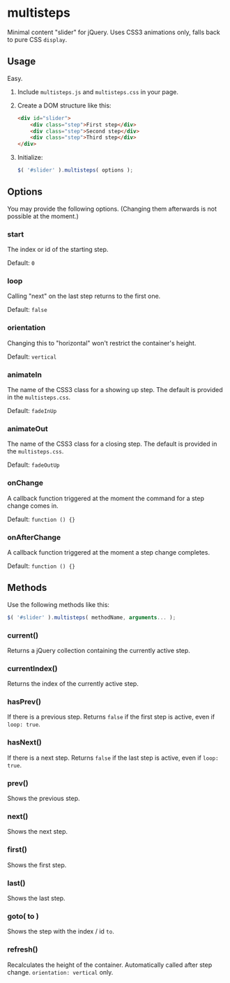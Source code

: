 # multisteps
Minimal content "slider" for jQuery. Uses CSS3 animations only, falls back to pure CSS `display`.

## Usage

Easy.

1. Include `multisteps.js` and `multisteps.css` in your page.

2. Create a DOM structure like this:
   ```html
   <div id="slider">
       <div class="step">First step</div>
       <div class="step">Second step</div>
       <div class="step">Third step</div>
   </div>
   ```

3. Initialize:
   ```javascript
   $( '#slider' ).multisteps( options );
   ```

## Options

You may provide the following options. (Changing them afterwards is not possible at the moment.)

### start
The index or id of the starting step.

Default: `0`

### loop
Calling "next" on the last step returns to the first one.

Default: `false`

### orientation
Changing this to "horizontal" won't restrict the container's height.

Default: `vertical`

### animateIn
The name of the CSS3 class for a showing up step. The default is provided in the `multisteps.css`.

Default: `fadeInUp`

### animateOut
The name of the CSS3 class for a closing step. The default is provided in the `multisteps.css`.

Default: `fadeOutUp`

### onChange
A callback function triggered at the moment the command for a step change comes in.

Default: `function () {}`

### onAfterChange
A callback function triggered at the moment a step change completes.

Default: `function () {}`

## Methods

Use the following methods like this:
```javascript
$( '#slider' ).multisteps( methodName, arguments... );
```

### current()
Returns a jQuery collection containing the currently active step.

### currentIndex()
Returns the index of the currently active step.

### hasPrev()
If there is a previous step. Returns `false` if the first step is active, even if `loop: true`.

### hasNext()
If there is a next step. Returns `false` if the last step is active, even if `loop: true`.

### prev()
Shows the previous step.

### next()
Shows the next step.

### first()
Shows the first step.

### last()
Shows the last step.

### goto( to )
Shows the step with the index / id `to`.

### refresh()
Recalculates the height of the container. Automatically called after step change. `orientation: vertical` only.

